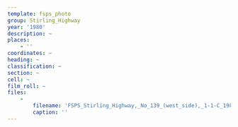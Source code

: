 ```yaml
---
template: fsps_photo
group: Stirling_Highway
year: '1980'
description: ~
places:
    - ''
coordinates: ~
heading: ~
classification: ~
section: ~
cell: ~
film_roll: ~
files:
    -
        filename: 'FSPS_Stirling_Highway,_No_139_(west_side),_1-1-C_1980.png'
        caption: ''
---
```

